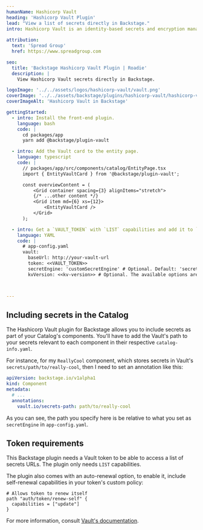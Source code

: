 ```yaml
---
humanName: Hashicorp Vault
heading: 'Hashicorp Vault Plugin'
lead: "View a list of secrets directly in Backstage."
intro: Hashicorp Vault is an identity-based secrets and encryption management system. With this plugin, you'll be able to view a list of secrets and links to manage them on Vault's UI.
  
attribution:
  text: 'Spread Group'
  href: https://www.spreadgroup.com

seo:
  title: 'Backstage Hashicorp Vault Plugin | Roadie'
  description: |
    View Hashicorp Vault secrets directly in Backstage.

logoImage: '../../assets/logos/hashicorp-vault/vault.png'
coverImage: '../../assets/backstage/plugins/hashicorp-vault/hashicorp-vault-secrets.png'
coverImageAlt: 'Hashicorp Vault in Backstage'

gettingStarted:
  - intro: Install the front-end plugin.
    language: bash
    code: |
      cd packages/app
      yarn add @backstage/plugin-vault

  - intro: Add the Vault card to the entity page.
    language: typescript
    code: |
      // packages/app/src/components/catalog/EntityPage.tsx
      import { EntityVaultCard } from '@backstage/plugin-vault';

      const overviewContent = (
          <Grid container spacing={3} alignItems="stretch">
          {/* ...other content */}
          <Grid item md={6} xs={12}>
              <EntityVaultCard />
          </Grid>
      );

  - intro: Get a `VAULT_TOKEN` with `LIST` capabilities and add it to `app-config.yaml`.
    language: YAML
    code: |
      # app-config.yaml
      vault:
        baseUrl: http://your-vault-url
        token: <<VAULT_TOKEN>>
        secretEngine: 'customSecretEngine' # Optional. Default: 'secrets'
        kvVersion: <<kv-version>> # Optional. The available options are '1' or '2'



---
```



## Including secrets in the Catalog

The Hashicorp Vault plugin for Backstage allows you to include secrets as part of your Catalog's components. You'll have to add the Vault's path to your secrets relevant to each component in their respective `catalog-info.yaml`.

For instance, for my `ReallyCool` component, which stores secrets in Vault's `secrets/path/to/really-cool`, then I need to set an annotation like this:

```yaml
apiVersion: backstage.io/v1alpha1
kind: Component
metadata:
  # ...
  annotations:
    vault.io/secrets-path: path/to/really-cool
```

As you can see, the path you specify here is be relative to what you set as `secretEngine` in `app-config.yaml`.

## Token requirements

This Backstage plugin needs a Vault token to be able to access a list of secrets URLs. The plugin only needs `LIST` capabilities.

The plugin also comes with an auto-renewal option, to enable it, include self-renewal capabilities in your token's custom policy:

```
# Allows token to renew itself
path "auth/token/renew-self" {
  capabilities = ["update"]
}
```

For more information, consult [Vault's documentation](https://learn.hashicorp.com/tutorials/vault/tokens#periodic-service-tokens).